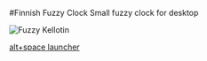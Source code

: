 #Finnish Fuzzy Clock
Small fuzzy clock for desktop

![Fuzzy Kellotin](http://topituulensuu.com/content/images/fuzzy_kellotin.jpg)

[alt+space launcher](https://dl.dropboxusercontent.com/u/28304305/alt%2Bspace.webm)
